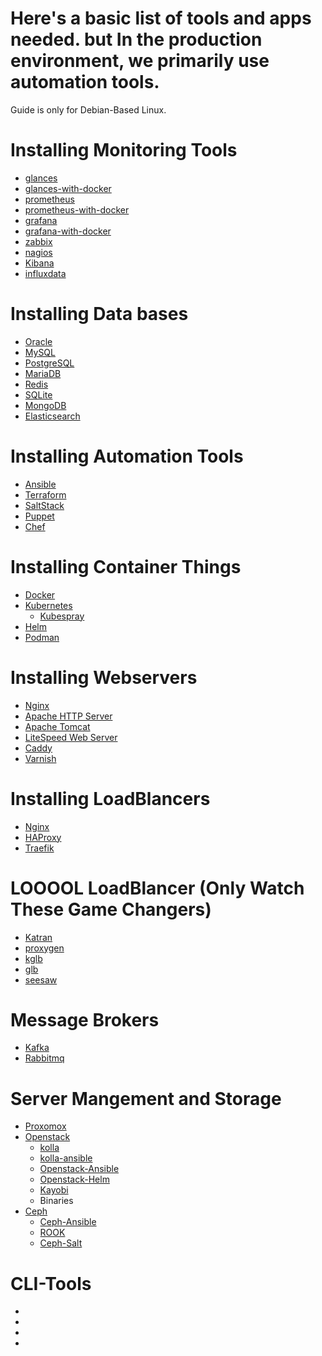 # Here's a basic list of tools and apps needed. but In the production environment, we primarily use automation tools.
Guide is only for Debian-Based Linux.

# Installing Monitoring Tools
* [glances](https://github.com/nicolargo/glances?tab=readme-ov-file#installation)
* [glances-with-docker](https://github.com/nicolargo/glances?tab=readme-ov-file#docker-the-cloudy-way)
* [prometheus](https://prometheus.io/docs/prometheus/latest/installation/#from-source)
* [prometheus-with-docker](https://prometheus.io/docs/prometheus/latest/installation/)
* [grafana](https://grafana.com/docs/grafana/latest/setup-grafana/installation/debian/)
* [grafana-with-docker](https://grafana.com/docs/grafana/latest/setup-grafana/installation/docker/)
* [zabbix](https://www.zabbix.com/download)
* [nagios](https://www.nagios.org/)
* [Kibana](https://www.elastic.co/kibana)
* [influxdata](https://www.influxdata.com/)

# Installing Data bases
* [Oracle](https://www.oracle.com/eg/linux/technologies/articles/xe-on-kubuntu.html)
* [MySQL](https://ubuntu.com/server/docs/install-and-configure-a-mysql-server)
* [PostgreSQL](https://ubuntu.com/server/docs/install-and-configure-postgresql)
* [MariaDB](https://mariadb.com/kb/en/building-mariadb-on-ubuntu/)
* [Redis](https://redis.io/docs/latest/operate/oss_and_stack/install/install-redis/install-redis-on-linux/)
* [SQLite](https://sqlitebrowser.org/dl/#:~:text=sqlitebrowser.org/latest-,Linux,-Our%20latest%20release)
* [MongoDB](https://www.mongodb.com/docs/manual/tutorial/install-mongodb-on-ubuntu/)
* [Elasticsearch](https://www.elastic.co/)

# Installing Automation Tools
* [Ansible](https://docs.ansible.com/ansible/latest/installation_guide/installation_distros.html)
* [Terraform](https://developer.hashicorp.com/terraform/tutorials/aws-get-started/install-cli)
* [SaltStack](https://docs.saltproject.io/salt/install-guide/en/latest/topics/install-by-operating-system/ubuntu.html)
* [Puppet](https://www.puppet.com/docs/puppet/7/install_puppet.html)
* [Chef](https://docs.chef.io/workstation/install_workstation/)


# Installing Container Things
* [Docker](https://docs.docker.com/engine/install/ubuntu/)
* [Kubernetes](https://kubernetes.io/docs/tasks/tools/)
  * [Kubespray](https://kubespray.io/#/) 
* [Helm](https://helm.sh/docs/intro/install/)
* [Podman](https://podman.io/docs/installation)


# Installing Webservers 
* [Nginx](https://docs.nginx.com/nginx/admin-guide/installing-nginx/installing-nginx-open-source/)
* [Apache HTTP Server](https://ubuntu.com/tutorials/install-and-configure-apache)
* [Apache Tomcat](https://tomcat.apache.org/)
* [LiteSpeed Web Server](https://docs.litespeedtech.com/lsws/installation/)
* [Caddy](https://caddyserver.com/docs/install)
* [Varnish](https://varnish-cache.org/docs/trunk/installation/index.html)


# Installing LoadBlancers
* [Nginx](https://docs.nginx.com/nginx/admin-guide/installing-nginx/installing-nginx-open-source/)
* [HAProxy](https://www.haproxy.com/blog/how-to-install-haproxy-on-ubuntu)
* [Traefik](https://doc.traefik.io/traefik/getting-started/install-traefik)
  

# LOOOOL LoadBlancer (Only Watch These Game Changers)
* [Katran](https://github.com/facebookincubator/katran/blob/main/README.md)
* [proxygen](https://github.com/facebook/proxygen)
* [kglb](https://github.com/dropbox/kglb)
* [glb](https://github.com/github/glb-director)
* [seesaw](https://github.com/google/seesaw)


# Message Brokers
* [Kafka](https://kafka.apache.org/quickstart)
* [Rabbitmq](https://www.rabbitmq.com/docs/download)

# Server Mangement and Storage
* [Proxomox](https://pve.proxmox.com/wiki/Installation)
* [Openstack](https://www.openstack.org/)
  * [kolla](https://wiki.openstack.org/wiki/Kolla)
  * [kolla-ansible](https://docs.openstack.org/kolla-ansible/latest/user/quickstart.html)
  * [Openstack-Ansible](https://docs.openstack.org/openstack-ansible/latest/)
  * [Openstack-Helm](https://wiki.openstack.org/wiki/Openstack-helm)
  * [Kayobi](https://docs.openstack.org/kayobe/latest/installation.html)
  * Binaries
* [Ceph](https://docs.ceph.com/en/reef/cephadm/)
  * [Ceph-Ansible](https://docs.ceph.com/projects/ceph-ansible/en/latest/)
  * [ROOK](https://rook.io/docs/rook/v1.10/Getting-Started/intro/)
  * [Ceph-Salt](https://github.com/ceph/ceph-salt)

# CLI-Tools
* [](url)
* [](url)
* [](url)
* [](url)
